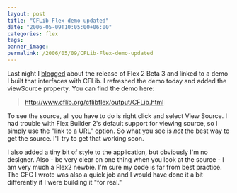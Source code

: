 ```yaml
---
layout: post
title: "CFLib Flex demo updated"
date: "2006-05-09T10:05:00+06:00"
categories: flex 
tags: 
banner_image: 
permalink: /2006/05/09/CFLib-Flex-demo-updated
---
```


Last night I <a href="http://ray.camdenfamily.com/index.cfm/2006/5/8/Flex-2-Beta-3-Released">blogged</a> about the release of Flex 2 Beta 3 and linked to a demo I built that interfaces with CFLib. I refreshed the demo today and added the viewSource property. You can find the demo here:

<blockquote>
<a href="http://www.cflib.org/cflibflex/output/CFLib.html">http://www.cflib.org/cflibflex/output/CFLib.html</a>
</blockquote>

To see the source, all you have to do is right click and select View Source. I had trouble with Flex Builder 2's default support for viewing source, so I simply use the "link to a URL" option. So what you see is <i>not</i> the best way to get the source. I'll try to get that working soon. 

I also added a tiny bit of style to the application, but obviously I'm no designer. Also - be very clear on one thing when you look at the source - I am very much a Flex2 newbie. I'm sure my code is far from best practice. The CFC I wrote was also a quick job and I would have done it a bit differently if I were building it "for real."